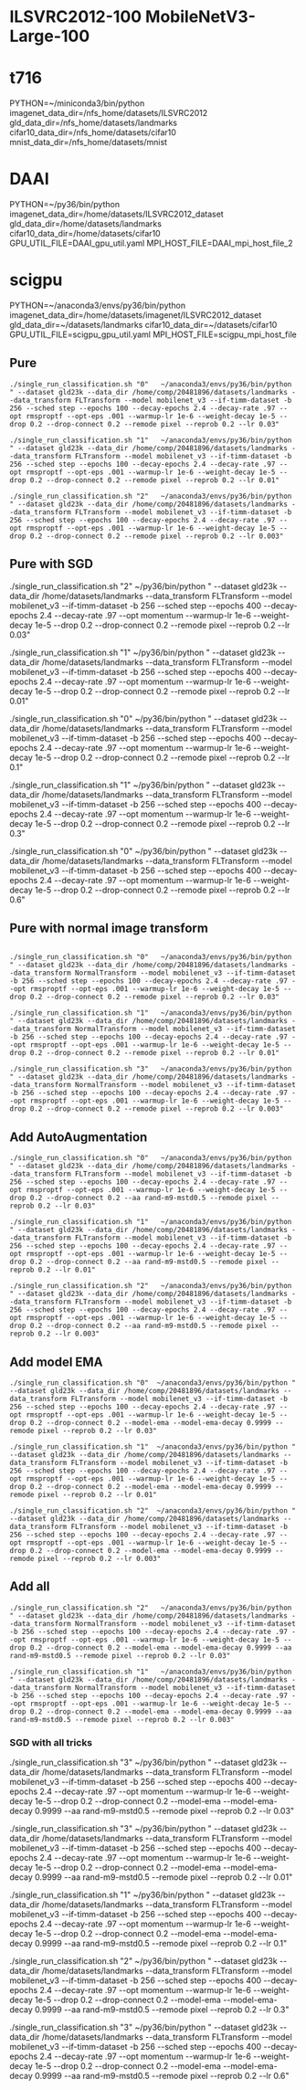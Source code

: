 # ILSVRC2012-100  MobileNetV3-Large-100

# t716
PYTHON=~/miniconda3/bin/python
imagenet_data_dir=/nfs_home/datasets/ILSVRC2012
gld_data_dir=/nfs_home/datasets/landmarks
cifar10_data_dir=/nfs_home/datasets/cifar10
mnist_data_dir=/nfs_home/datasets/mnist

# DAAI
PYTHON=~/py36/bin/python
imagenet_data_dir=/home/datasets/ILSVRC2012_dataset
gld_data_dir=/home/datasets/landmarks
cifar10_data_dir=/home/datasets/cifar10
GPU_UTIL_FILE=DAAI_gpu_util.yaml
MPI_HOST_FILE=DAAI_mpi_host_file_2


# scigpu
PYTHON=~/anaconda3/envs/py36/bin/python
imagenet_data_dir=/home/datasets/imagenet/ILSVRC2012_dataset
gld_data_dir=~/datasets/landmarks
cifar10_data_dir=~/datasets/cifar10
GPU_UTIL_FILE=scigpu_gpu_util.yaml
MPI_HOST_FILE=scigpu_mpi_host_file


## Pure

```
./single_run_classification.sh "0"   ~/anaconda3/envs/py36/bin/python " --dataset gld23k --data_dir /home/comp/20481896/datasets/landmarks --data_transform FLTransform --model mobilenet_v3 --if-timm-dataset -b 256 --sched step --epochs 100 --decay-epochs 2.4 --decay-rate .97 --opt rmsproptf --opt-eps .001 --warmup-lr 1e-6 --weight-decay 1e-5 --drop 0.2 --drop-connect 0.2 --remode pixel --reprob 0.2 --lr 0.03"

./single_run_classification.sh "1"   ~/anaconda3/envs/py36/bin/python " --dataset gld23k --data_dir /home/comp/20481896/datasets/landmarks --data_transform FLTransform --model mobilenet_v3 --if-timm-dataset -b 256 --sched step --epochs 100 --decay-epochs 2.4 --decay-rate .97 --opt rmsproptf --opt-eps .001 --warmup-lr 1e-6 --weight-decay 1e-5 --drop 0.2 --drop-connect 0.2 --remode pixel --reprob 0.2 --lr 0.01"

./single_run_classification.sh "2"   ~/anaconda3/envs/py36/bin/python " --dataset gld23k --data_dir /home/comp/20481896/datasets/landmarks --data_transform FLTransform --model mobilenet_v3 --if-timm-dataset -b 256 --sched step --epochs 100 --decay-epochs 2.4 --decay-rate .97 --opt rmsproptf --opt-eps .001 --warmup-lr 1e-6 --weight-decay 1e-5 --drop 0.2 --drop-connect 0.2 --remode pixel --reprob 0.2 --lr 0.003"
```


## Pure with SGD
./single_run_classification.sh "2" ~/py36/bin/python " --dataset gld23k --data_dir /home/datasets/landmarks --data_transform FLTransform --model mobilenet_v3 --if-timm-dataset -b 256 --sched step --epochs 400 --decay-epochs 2.4 --decay-rate .97 --opt momentum --warmup-lr 1e-6 --weight-decay 1e-5 --drop 0.2 --drop-connect 0.2 --remode pixel --reprob 0.2 --lr 0.03"

./single_run_classification.sh "1" ~/py36/bin/python " --dataset gld23k --data_dir /home/datasets/landmarks --data_transform FLTransform --model mobilenet_v3 --if-timm-dataset -b 256 --sched step --epochs 400 --decay-epochs 2.4 --decay-rate .97 --opt momentum --warmup-lr 1e-6 --weight-decay 1e-5 --drop 0.2 --drop-connect 0.2 --remode pixel --reprob 0.2 --lr 0.01"

./single_run_classification.sh "0" ~/py36/bin/python " --dataset gld23k --data_dir /home/datasets/landmarks --data_transform FLTransform --model mobilenet_v3 --if-timm-dataset -b 256 --sched step --epochs 400 --decay-epochs 2.4 --decay-rate .97 --opt momentum --warmup-lr 1e-6 --weight-decay 1e-5 --drop 0.2 --drop-connect 0.2 --remode pixel --reprob 0.2 --lr 0.1"

./single_run_classification.sh "1" ~/py36/bin/python " --dataset gld23k --data_dir /home/datasets/landmarks --data_transform FLTransform --model mobilenet_v3 --if-timm-dataset -b 256 --sched step --epochs 400 --decay-epochs 2.4 --decay-rate .97 --opt momentum --warmup-lr 1e-6 --weight-decay 1e-5 --drop 0.2 --drop-connect 0.2 --remode pixel --reprob 0.2 --lr 0.3"

./single_run_classification.sh "0" ~/py36/bin/python " --dataset gld23k --data_dir /home/datasets/landmarks --data_transform FLTransform --model mobilenet_v3 --if-timm-dataset -b 256 --sched step --epochs 400 --decay-epochs 2.4 --decay-rate .97 --opt momentum --warmup-lr 1e-6 --weight-decay 1e-5 --drop 0.2 --drop-connect 0.2 --remode pixel --reprob 0.2 --lr 0.6"

## Pure with normal image transform

```

./single_run_classification.sh "0"   ~/anaconda3/envs/py36/bin/python " --dataset gld23k --data_dir /home/comp/20481896/datasets/landmarks --data_transform NormalTransform --model mobilenet_v3 --if-timm-dataset -b 256 --sched step --epochs 100 --decay-epochs 2.4 --decay-rate .97 --opt rmsproptf --opt-eps .001 --warmup-lr 1e-6 --weight-decay 1e-5 --drop 0.2 --drop-connect 0.2 --remode pixel --reprob 0.2 --lr 0.03"

./single_run_classification.sh "1"   ~/anaconda3/envs/py36/bin/python " --dataset gld23k --data_dir /home/comp/20481896/datasets/landmarks --data_transform NormalTransform --model mobilenet_v3 --if-timm-dataset -b 256 --sched step --epochs 100 --decay-epochs 2.4 --decay-rate .97 --opt rmsproptf --opt-eps .001 --warmup-lr 1e-6 --weight-decay 1e-5 --drop 0.2 --drop-connect 0.2 --remode pixel --reprob 0.2 --lr 0.01"

./single_run_classification.sh "3"   ~/anaconda3/envs/py36/bin/python " --dataset gld23k --data_dir /home/comp/20481896/datasets/landmarks --data_transform NormalTransform --model mobilenet_v3 --if-timm-dataset -b 256 --sched step --epochs 100 --decay-epochs 2.4 --decay-rate .97 --opt rmsproptf --opt-eps .001 --warmup-lr 1e-6 --weight-decay 1e-5 --drop 0.2 --drop-connect 0.2 --remode pixel --reprob 0.2 --lr 0.003"
```


## Add AutoAugmentation
```
./single_run_classification.sh "0"   ~/anaconda3/envs/py36/bin/python " --dataset gld23k --data_dir /home/comp/20481896/datasets/landmarks --data_transform FLTransform --model mobilenet_v3 --if-timm-dataset -b 256 --sched step --epochs 100 --decay-epochs 2.4 --decay-rate .97 --opt rmsproptf --opt-eps .001 --warmup-lr 1e-6 --weight-decay 1e-5 --drop 0.2 --drop-connect 0.2 --aa rand-m9-mstd0.5 --remode pixel --reprob 0.2 --lr 0.03"

./single_run_classification.sh "1"   ~/anaconda3/envs/py36/bin/python " --dataset gld23k --data_dir /home/comp/20481896/datasets/landmarks --data_transform FLTransform --model mobilenet_v3 --if-timm-dataset -b 256 --sched step --epochs 100 --decay-epochs 2.4 --decay-rate .97 --opt rmsproptf --opt-eps .001 --warmup-lr 1e-6 --weight-decay 1e-5 --drop 0.2 --drop-connect 0.2 --aa rand-m9-mstd0.5 --remode pixel --reprob 0.2 --lr 0.01"

./single_run_classification.sh "2"   ~/anaconda3/envs/py36/bin/python " --dataset gld23k --data_dir /home/comp/20481896/datasets/landmarks --data_transform FLTransform --model mobilenet_v3 --if-timm-dataset -b 256 --sched step --epochs 100 --decay-epochs 2.4 --decay-rate .97 --opt rmsproptf --opt-eps .001 --warmup-lr 1e-6 --weight-decay 1e-5 --drop 0.2 --drop-connect 0.2 --aa rand-m9-mstd0.5 --remode pixel --reprob 0.2 --lr 0.003"
```

## Add model EMA
```
./single_run_classification.sh "0"  ~/anaconda3/envs/py36/bin/python " --dataset gld23k --data_dir /home/comp/20481896/datasets/landmarks --data_transform FLTransform --model mobilenet_v3 --if-timm-dataset -b 256 --sched step --epochs 100 --decay-epochs 2.4 --decay-rate .97 --opt rmsproptf --opt-eps .001 --warmup-lr 1e-6 --weight-decay 1e-5 --drop 0.2 --drop-connect 0.2 --model-ema --model-ema-decay 0.9999 --remode pixel --reprob 0.2 --lr 0.03"

./single_run_classification.sh "1"  ~/anaconda3/envs/py36/bin/python " --dataset gld23k --data_dir /home/comp/20481896/datasets/landmarks --data_transform FLTransform --model mobilenet_v3 --if-timm-dataset -b 256 --sched step --epochs 100 --decay-epochs 2.4 --decay-rate .97 --opt rmsproptf --opt-eps .001 --warmup-lr 1e-6 --weight-decay 1e-5 --drop 0.2 --drop-connect 0.2 --model-ema --model-ema-decay 0.9999 --remode pixel --reprob 0.2 --lr 0.01"

./single_run_classification.sh "2"  ~/anaconda3/envs/py36/bin/python " --dataset gld23k --data_dir /home/comp/20481896/datasets/landmarks --data_transform FLTransform --model mobilenet_v3 --if-timm-dataset -b 256 --sched step --epochs 100 --decay-epochs 2.4 --decay-rate .97 --opt rmsproptf --opt-eps .001 --warmup-lr 1e-6 --weight-decay 1e-5 --drop 0.2 --drop-connect 0.2 --model-ema --model-ema-decay 0.9999 --remode pixel --reprob 0.2 --lr 0.003"
```


## Add all
```
./single_run_classification.sh "2"   ~/anaconda3/envs/py36/bin/python " --dataset gld23k --data_dir /home/comp/20481896/datasets/landmarks --data_transform NormalTransform --model mobilenet_v3 --if-timm-dataset -b 256 --sched step --epochs 100 --decay-epochs 2.4 --decay-rate .97 --opt rmsproptf --opt-eps .001 --warmup-lr 1e-6 --weight-decay 1e-5 --drop 0.2 --drop-connect 0.2 --model-ema --model-ema-decay 0.9999 --aa rand-m9-mstd0.5 --remode pixel --reprob 0.2 --lr 0.03"

./single_run_classification.sh "1"   ~/anaconda3/envs/py36/bin/python " --dataset gld23k --data_dir /home/comp/20481896/datasets/landmarks --data_transform NormalTransform --model mobilenet_v3 --if-timm-dataset -b 256 --sched step --epochs 100 --decay-epochs 2.4 --decay-rate .97 --opt rmsproptf --opt-eps .001 --warmup-lr 1e-6 --weight-decay 1e-5 --drop 0.2 --drop-connect 0.2 --model-ema --model-ema-decay 0.9999 --aa rand-m9-mstd0.5 --remode pixel --reprob 0.2 --lr 0.003"

```

### SGD with all tricks
./single_run_classification.sh "3" ~/py36/bin/python " --dataset gld23k --data_dir /home/datasets/landmarks --data_transform FLTransform --model mobilenet_v3 --if-timm-dataset -b 256 --sched step --epochs 400 --decay-epochs 2.4 --decay-rate .97 --opt momentum --warmup-lr 1e-6 --weight-decay 1e-5 --drop 0.2 --drop-connect 0.2 --model-ema --model-ema-decay 0.9999 --aa rand-m9-mstd0.5 --remode pixel --reprob 0.2 --lr 0.03"

./single_run_classification.sh "3" ~/py36/bin/python " --dataset gld23k --data_dir /home/datasets/landmarks --data_transform FLTransform --model mobilenet_v3 --if-timm-dataset -b 256 --sched step --epochs 400 --decay-epochs 2.4 --decay-rate .97 --opt momentum --warmup-lr 1e-6 --weight-decay 1e-5 --drop 0.2 --drop-connect 0.2 --model-ema --model-ema-decay 0.9999 --aa rand-m9-mstd0.5 --remode pixel --reprob 0.2 --lr 0.01"

./single_run_classification.sh "1" ~/py36/bin/python " --dataset gld23k --data_dir /home/datasets/landmarks --data_transform FLTransform --model mobilenet_v3 --if-timm-dataset -b 256 --sched step --epochs 400 --decay-epochs 2.4 --decay-rate .97 --opt momentum --warmup-lr 1e-6 --weight-decay 1e-5 --drop 0.2 --drop-connect 0.2 --model-ema --model-ema-decay 0.9999 --aa rand-m9-mstd0.5 --remode pixel --reprob 0.2 --lr 0.1"

./single_run_classification.sh "2" ~/py36/bin/python " --dataset gld23k --data_dir /home/datasets/landmarks --data_transform FLTransform --model mobilenet_v3 --if-timm-dataset -b 256 --sched step --epochs 400 --decay-epochs 2.4 --decay-rate .97 --opt momentum --warmup-lr 1e-6 --weight-decay 1e-5 --drop 0.2 --drop-connect 0.2 --model-ema --model-ema-decay 0.9999 --aa rand-m9-mstd0.5 --remode pixel --reprob 0.2 --lr 0.3"

./single_run_classification.sh "3" ~/py36/bin/python " --dataset gld23k --data_dir /home/datasets/landmarks --data_transform FLTransform --model mobilenet_v3 --if-timm-dataset -b 256 --sched step --epochs 400 --decay-epochs 2.4 --decay-rate .97 --opt momentum --warmup-lr 1e-6 --weight-decay 1e-5 --drop 0.2 --drop-connect 0.2 --model-ema --model-ema-decay 0.9999 --aa rand-m9-mstd0.5 --remode pixel --reprob 0.2 --lr 0.6"


